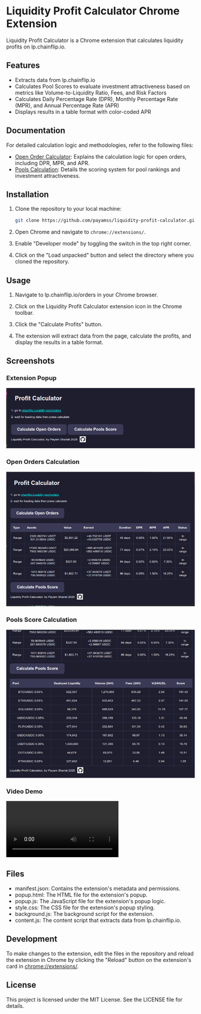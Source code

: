 # Liquidity Profit Calculator Chrome Extension

Liquidity Profit Calculator is a Chrome extension that calculates liquidity profits on lp.chainflip.io.

## Features

- Extracts data from lp.chainflip.io
- Calculates Pool Scores to evaluate investment attractiveness based on metrics like Volume-to-Liquidity Ratio, Fees, and Risk Factors
- Calculates Daily Percentage Rate (DPR), Monthly Percentage Rate (MPR), and Annual Percentage Rate (APR)
- Displays results in a table format with color-coded APR

## Documentation

For detailed calculation logic and methodologies, refer to the following files:

- [Open Order Calculator](./open-order-calculator.md): Explains the calculation logic for open orders, including DPR, MPR, and APR.
- [Pools Calculation](./pools-calculation.md): Details the scoring system for pool rankings and investment attractiveness.

## Installation

1. Clone the repository to your local machine:
    ```sh
    git clone https://github.com/payamss/liquidity-profit-calculator.git
    ```

2. Open Chrome and navigate to `chrome://extensions/`.

3. Enable "Developer mode" by toggling the switch in the top right corner.

4. Click on the "Load unpacked" button and select the directory where you cloned the repository.

## Usage

1. Navigate to lp.chainflip.io/orders in your Chrome browser.

2. Click on the Liquidity Profit Calculator extension icon in the Chrome toolbar.

3. Click the "Calculate Profits" button.

4. The extension will extract data from the page, calculate the profits, and display the results in a table format.

## Screenshots

### Extension Popup
![Extension Popup](./screenshots/1.png)

### Open Orders Calculation
![Open Orders Calculation](./screenshots/2.png)

### Pools Score Calculation
![Pools Score Calculation](./screenshots/3.png)

### Video Demo
![Video Demo](./screenshots/video.webm)

## Files

- manifest.json: Contains the extension's metadata and permissions.
- popup.html: The HTML file for the extension's popup.
- popup.js: The JavaScript file for the extension's popup logic.
- style.css: The CSS file for the extension's popup styling.
- background.js: The background script for the extension.
- content.js: The content script that extracts data from lp.chainflip.io.

## Development

To make changes to the extension, edit the files in the repository and reload the extension in Chrome by clicking the "Reload" button on the extension's card in [chrome://extensions/](http://_vscodecontentref_/3).

## License

This project is licensed under the MIT License. See the LICENSE file for details.
